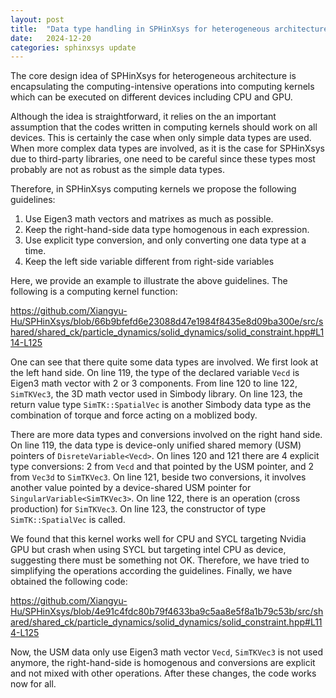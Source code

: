 ```yaml
---
layout: post
title:  "Data type handling in SPHinXsys for heterogeneous architecture"
date:   2024-12-20
categories: sphinxsys update
---
```


The core design idea of SPHinXsys for heterogeneous architecture
is encapsulating the computing-intensive operations into computing kernels
which can be executed on different devices including CPU and GPU.

Although the idea is straightforward, it relies on the an important assumption
that the codes written in computing kernels should work on all devices.
This is certainly the case when only simple data types are used.
When more complex data types are involved,
as it is the case for SPHinXsys due to third-party libraries,
one need to be careful since these types most probably
are not as robust as the simple data types.

Therefore, in SPHinXsys computing kernels we propose the following guidelines:

1. Use Eigen3 math vectors and matrixes as much as possible.
2. Keep the right-hand-side data type homogenous in each expression.
3. Use explicit type conversion, and only converting one data type at a time.
3. Keep the left side variable different from right-side variables 

Here, we provide an example to illustrate the above guidelines.
The following is a computing kernel function:

<https://github.com/Xiangyu-Hu/SPHinXsys/blob/66b9bfefd6e23088d47e1984f8435e8d09ba300e/src/shared/shared_ck/particle_dynamics/solid_dynamics/solid_constraint.hpp#L114-L125>

One can see that there quite some data types are involved.
We first look at the left hand side.
On line 119, the type of the declared variable `Vecd` is Eigen3
math vector with 2 or 3 components.
From line 120 to line 122, `SimTKVec3`,
the 3D math vector used in Simbody library.
On line 123, the return value type `SimTK::SpatialVec` is another
Simbody data type as the combination of torque and force acting on a moblized body.

There are more data types and conversions involved on the right hand side.
On line 119, the data type is device-only unified shared memory (USM) pointers of
`DisreteVariable<Vecd>`.
On lines 120 and 121 there are 4 explicit type conversions:
2 from `Vecd` and that pointed by the USM pointer,
and 2 from `Vec3d` to `SimTKVec3`.
On line 121, beside two conversions,
it involves another value pointed by a device-shared USM pointer for
`SingularVariable<SimTKVec3>`.
On line 122, there is an operation (cross production) for `SimTKVec3`.
On line 123, the constructor of type `SimTK::SpatialVec` is called.

We found that this kernel works well for CPU and SYCL targeting Nvidia GPU
but crash when using SYCL but targeting intel CPU as device,
suggesting there must be something not OK.
Therefore, we have tried to simplifying the operations
according the guidelines. Finally, we have obtained the following code:

<https://github.com/Xiangyu-Hu/SPHinXsys/blob/4e91c4fdc80b79f4633ba9c5aa8e5f8a1b79c53b/src/shared/shared_ck/particle_dynamics/solid_dynamics/solid_constraint.hpp#L114-L125>

Now, the USM data only use Eigen3 math vector `Vecd`,
`SimTKVec3` is not used anymore, the right-hand-side is homogenous
and conversions are explicit and not mixed with other operations.
After these changes, the code works now for all.

<script src="https://giscus.app/client.js"
        data-repo="Xiangyu-Hu/SPHinXsys"
        data-repo-id="MDEwOlJlcG9zaXRvcnkxODkwNzAxNDA="
        data-category="Announcements"
        data-category-id="DIC_kwDOC0T7PM4CPNAR"
        data-mapping="pathname"
        data-strict="0"
        data-reactions-enabled="1"
        data-emit-metadata="0"
        data-input-position="bottom"
        data-theme="light"
        data-lang="en"
        crossorigin="anonymous"
        async>
</script>
